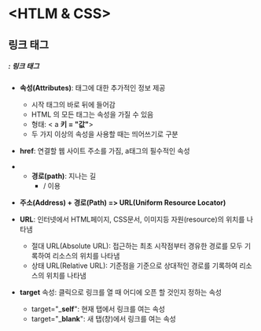# <HTLM & CSS>

## 링크 태그

##### <a></a>: 링크 태그
* __속성(Attributes)__:  태그에 대한 추가적인 정보 제공
	* 시작 태그의 바로 뒤에 들어감
	* HTML 의 모든 태그는 속성을 가질 수 있음
	* 형태: < a __키 = "값"__> 
	* 두 가지 이상의 속성을 사용할 때는 띄어쓰기로 구분
* __href__: 연결할 웹 사이트 주소를 가짐, a태그의 필수적인 속성

* * __경로(path)__: 지나는 길
	* / 이용
* __주소(Address) + 경로(Path) => URL(Uniform Resource Locator)__
* __URL__: 인터넷에서 HTML페이지, CSS문서, 이미지등 자원(resource)의 위치를 나타냄
	* 절대 URL(Absolute URL): 접근하는 최초 시작점부터 경유한 경로를 모두 기록하여 리소스의 위치를 나타냄
	* 상태 URL(Relative URL): 기준점을 기준으로 상대적인 경로를 기록하여 리소스의 위치를 나타냄

* __target__ 속성: 클릭으로 링크를 열 때 어디에 오픈 할 것인지 정하는 속성
	* target="___self__": 현재 탭에서 링크를 여는 속성
	* target="___blank__": 새 탭(창)에서 링크를 여는 속성

